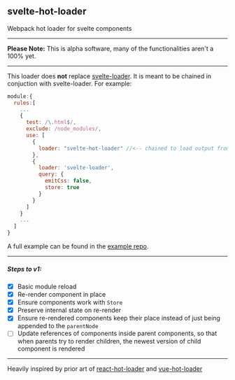 ## svelte-hot-loader
Webpack hot loader for svelte components

---

**Please Note:** This is alpha software, many of the functionalities aren't a 100% yet.

---

This loader does **not** replace [svelte-loader](https://github.com/sveltejs/svelte-loader). It is meant to be chained in conjuction with svelte-loader. For example:

```js
module:{
  rules:[
    ...
    {
      test: /\.html$/,
      exclude: /node_modules/,
      use: [
        {
          loader: "svelte-hot-loader" //<-- chained to load output from svelte-loader
        },
        {
          loader: 'svelte-loader',
          query: {
            emitCss: false,
            store: true
          }
        }
      ]
    }
    ...
  ]
}
```

A full example can be found in the [example repo](https://github.com/ekhaled/svelte-hot-loader-example).

---

##### Steps to v1:

 - [x] Basic module reload
 - [x] Re-render component in place
 - [x] Ensure components work with `Store`
 - [x] Preserve internal state on re-render
 - [x] Ensure re-rendered components keep their place instead of just being appended to the `parentNode`
 - [ ] Update references of components inside parent components, so that when parents try to render children, the newest version of child component is rendered

 ---

 Heavily inspired by prior art of [react-hot-loader](https://github.com/gaearon/react-hot-loader) and [vue-hot-loader](https://github.com/jshmrtn/vue-hot-loader)
